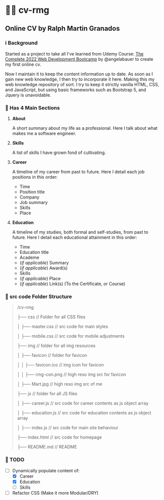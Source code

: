 # :technologist: cv-rmg
## Online CV by Ralph Martin Granados

### :information_source: Background
Started as a project to take all I've learned from Udemy Course: [The Complete 2022 Web Development Bootcamp](https://www.udemy.com/course/the-complete-web-development-bootcamp/) by @angelabauer to create my first online cv.

Now I maintain it to keep the content information up to date. As soon as I gain new web knowledge, I then try to incorporate it here. Making this my web knowledge repository of sort. I try to keep it strictly vanilla HTML, CSS, and JavaScript, but using basic frameworks such as Bootstrap 5, and Jquery is unavoidable.

### :briefcase: Has 4 Main Sections
1. **About**

   A short summary about my life as a professional.
   Here I talk about what makes me a software engineer.

2. **Skills**

   A list of skills I have grown fond of cultivating.

3. **Career**

   A timeline of my career from past to future.
   Here I detail each job positions in this order:
   - Time
   - Position title
   - Company
   - Job summary
   - Skills
   - Place

4. **Education**

   A timeline of my studies, both formal and self-studies, from past to future.
   Here I detail each educational attainment in this order:
   - Time
   - Education title
   - Academe
   - \(*if applicable*) Summary
   - \(*if applicable*) Award(s)
   - Skills
   - \(*if applicable*) Place
   - \(*if applicable*) Link(s) (To the Certificate, or Course)

### :open_file_folder: src code Folder Structure
> /cv-rmg
>
> ├── css                 // Folder for all CSS files
>
> │  ├── master.css       // src code for main styles
>
> │  ├── mobile.css       // src code for mobile adjustments
>
> ├── img                 // folder for all img resources
>
> │  ├── favicon          // folder for favicon
>
> │  │  ├── favicon.ico   // img icon for favicon
>
> │  │  ├── rmg-con.png   // high reso img src for favicon
>
> │  ├── Mart.jpg         // high reso img src of me
>
> ├── js                  // folder for all JS files
>
> │  ├── career.js        // src code for career contents as js object array
>
> │  ├── education.js     // src code for education contents as js object array
>
> │  ├── index.js         // src code for main site behaviour
>
> ├── index.html          // src code for homepage
>
> ├── README.md           // README

### :pushpin: TODO
- [ ] Dynamically populate content of:
  - [x] Career
  - [x] Education
  - [ ] Skills
- [ ] Refactor CSS (Make it more Modular/DRY)
